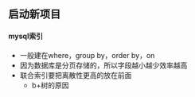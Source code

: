 ## 启动新项目

#### mysql索引

* 一般建在where，group by，order by，on
* 因为数据库是分页存储的，所以字段越小越少效率越高
* 联合索引要把离散性更高的放在前面
  *  b+树的原因


